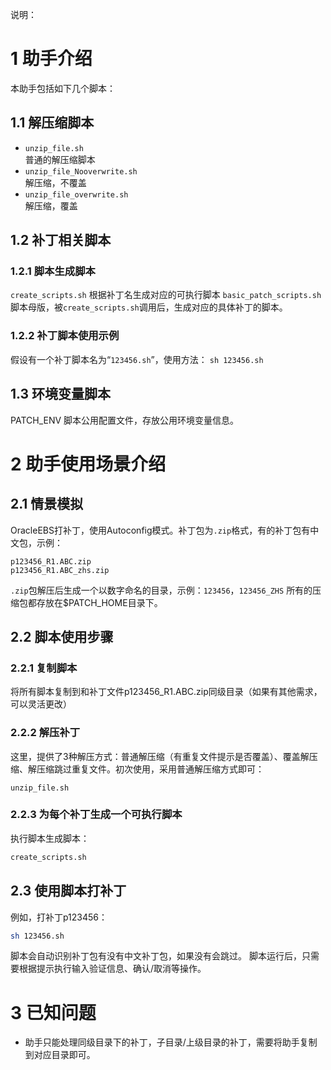 说明：
# 1 助手介绍
本助手包括如下几个脚本：
## 1.1 解压缩脚本
* `unzip_file.sh`				
普通的解压缩脚本
* `unzip_file_Nooverwrite.sh`		
解压缩，不覆盖
* `unzip_file_overwrite.sh`		
解压缩，覆盖

## 1.2 补丁相关脚本
### 1.2.1 脚本生成脚本
`create_scripts.sh`		根据补丁名生成对应的可执行脚本
`basic_patch_scripts.sh`	脚本母版，被`create_scripts.sh`调用后，生成对应的具体补丁的脚本。
### 1.2.2 补丁脚本使用示例
假设有一个补丁脚本名为“`123456.sh`”，使用方法：
`sh 123456.sh`

## 1.3 环境变量脚本
PATCH_ENV
脚本公用配置文件，存放公用环境变量信息。

# 2 助手使用场景介绍
## 2.1 情景模拟
OracleEBS打补丁，使用Autoconfig模式。补丁包为`.zip`格式，有的补丁包有中文包，示例：
~~~text
p123456_R1.ABC.zip
p123456_R1.ABC_zhs.zip
~~~
`.zip`包解压后生成一个以数字命名的目录，示例：`123456`，`123456_ZHS`
所有的压缩包都存放在$PATCH_HOME目录下。
## 2.2 脚本使用步骤
### 2.2.1 复制脚本
将所有脚本复制到和补丁文件p123456_R1.ABC.zip同级目录（如果有其他需求，可以灵活更改）
### 2.2.2 解压补丁
这里，提供了3种解压方式：普通解压缩（有重复文件提示是否覆盖）、覆盖解压缩、解压缩跳过重复文件。初次使用，采用普通解压缩方式即可：
~~~shell
unzip_file.sh
~~~
### 2.2.3 为每个补丁生成一个可执行脚本
执行脚本生成脚本：
~~~bash
create_scripts.sh
~~~

## 2.3 使用脚本打补丁
例如，打补丁p123456：
~~~bash
sh 123456.sh
~~~
脚本会自动识别补丁包有没有中文补丁包，如果没有会跳过。
脚本运行后，只需要根据提示执行输入验证信息、确认/取消等操作。

# 3 已知问题
* 助手只能处理同级目录下的补丁，子目录/上级目录的补丁，需要将助手复制到对应目录即可。








